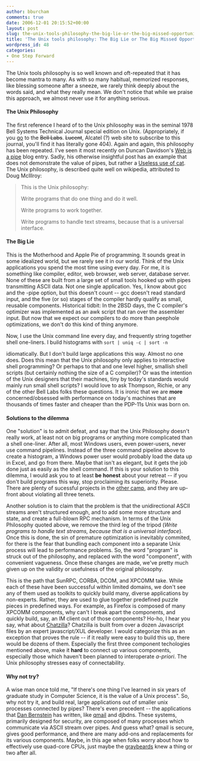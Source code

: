 ```yaml
---
author: bburcham
comments: true
date: 2006-12-01 20:15:52+00:00
layout: post
slug: the-unix-tools-philosophy-the-big-lie-or-the-big-missed-opportunity
title: 'The Unix tools philosophy: The Big Lie or The Big Missed Opportunity?'
wordpress_id: 48
categories:
- One Step Forward
---
```


The Unix tools philosophy is so well known and oft-repeated that it has become mantra to many.  As with so many habitual, memorized responses, like blessing someone after a sneeze, we rarely think deeply about the words said, and what they really mean.  We don't notice that while we praise this approach, we almost never use it for anything serious.

<!-- more -->


#### The Unix Philosophy


The first reference I heard of to the Unix philosophy was in the seminal 1978 Bell Systems Technical Journal special edition on Unix. (Appropriately, if you [go](http://www.lucent.com/minds/techjournal/) to the <strike>Bell Labs</strike>. <strike>Lucent</strike>, Alcatel (?) web site to subscribe to this journal, you'll find it has literally gone 404).  Again and again, this philosophy has been repeated. I've seen it most recently on Duncan Davidson's [Web is a pipe](http://blog.duncandavidson.com/2006/06/the_web_is_a_pi.html) blog entry.  Sadly, his otherwise insightful post has an example that does not demonstrate the value of pipes, but rather a [Useless use of cat](http://partmaps.org/era/unix/award.html).
The Unix philosophy, is described quite well on wikipedia, attributed to Doug McIllroy:


<blockquote>This is the Unix philosophy:

Write programs that do one thing and do it well.

Write programs to work together.

Write programs to handle text streams, because that is a universal interface.</blockquote>




#### The Big Lie


This is the Motherhood and Apple Pie of programming.  It sounds great in some idealized world, but we rarely see it in our world. Think of the Unix applications you spend the most time using every day.  For me, it is something like compiler, editor, web browser, web server, database server.  None of these are built from a large set of small tools hooked up with pipes transmitting ASCII data.  Not one single application.  Yes, I know about gcc and the -pipe option, but this doesn't count -- gcc doesn't read standard input, and the five (or so) stages of the compiler hardly qualify as small, reusable components.  Historical tidbit: In the 2BSD days, the C compiler's optimizer was implemented as an awk script that ran over the assembler input.  But now that we expect our compilers to do more than peephole optimizations, we don't do this kind of thing anymore.

Now, I use the Unix command line every day, and frequently string together shell one-liners.  I build histograms with
`sort | uniq -c | sort -n`

idiomatically.  But I don't build large applications this way.  Almost no one does. Does this mean that the Unix philosophy only applies to interactive shell programming?  Or perhaps to that and one level higher, smallish shell scripts (but certainly nothing the size of a C compiler)?  Or was the intention of the Unix designers that their machines, tiny by today's standards would mainly run small shell scripts? I would love to ask Thompson, Richie, or any of the other Bell Labs folks these questions.  It is ironic that we are **more** concerned/obsessed with performance on today's machines that are thousands of times faster and cheaper than the PDP-11s Unix was born on.


#### Solutions to the dilemma


One "solution" is to admit defeat, and say that the Unix Philosophy doesn't really work, at least not on big programs or anything more complicated than a shell one-liner.  After all, most Windows users, even power-users, never use command pipelines.  Instead of the three command pipeline above to create a histogram, a Windows power user would probably load the data up in Excel, and go from there.  Maybe that isn't as elegant, but it gets the job done just as easily as the shell command.  If this is your solution to this dilemma, I would ask you to at least **be honest** about your retreat -- if you don't build programs this way, stop proclaiming its superiority.  Please.  There are plenty of sucessful projects in the [other camp](http://www.perl.com/pub/a/1999/03/pm.html#jump4), and they are up-front about violating all three tenets.

Another solution is to claim that the problem is that the unidirectional ASCII streams aren't structured enough, and to add some more structure and state, and create a full-blown RPC mechanism.   In terms of the Unix Philosophy quoted above, we remove the third leg of the tripod (_Write programs to handle text streams, because that is a universal interface_).  Once this is done, the sin of premature optimization is inevitably commited, for there is the fear that bundling each component into a separate Unix process will lead to performance problems.  So, the word "program" is struck out of the philosophy, and replaced with the word "component", with convenient vagueness. Once these changes are made, we've pretty much given up on the validity or usefulness of the original philosophy.

This is the path that SunRPC, CORBA, DCOM, and XPCOMM take.  While each of these have been successful within limited domains, we don't see any of them used as toolkits to quickly build many, diverse applications by non-experts.  Rather, they are used to glue together predefined puzzle pieces in predefined ways.  For example, as Firefox is composed of many XPCOMM components, why can't I break apart the components, and quickly build, say, an IM client out of those components? Ho-ho, I hear you say, what about [Chatzilla](http://www.mozilla.org/projects/rt-messaging/chatzilla/)?  Chatzilla is built from over a dozen Javascript files by an expert javascript/XUL developer.  I would categorize this as an exception that proves the rule -- if it really were easy to build this up, there would be dozens of them.  Especially the first three component techologies mentioned above, make it **hard** to connect up various components, especially those which haven't been planned to interoperate _a-priori_.  The Unix philosophy stresses easy of connectability.


#### Why not try?


A wise man once told me, "If there's one thing I've learned in six years of graduate study in Computer Science, it is the value of a Unix process".  So, why not try it, and build real, large applications out of smaller unix processes connected by pipes?  There's even precedent -- the applications that [Dan Bernstein](http://cr.yp.to/djb.html) has written, like [qmail](http://www.nrg4u.com/qmail/the-big-qmail-picture-103-a4.pdf) and djbdns.  These systems, primarily designed for security, are composed of many processes which communicate via ASCII stream over pipes.  And guess what?  qmail is secure, gives good performance, and there are many add-ons and replacements for its various components.  Maybe, in this age when folks worry about how to effectively use quad-core CPUs, just maybe the [graybeards](http://www.nationalmedals.org/assets/images/Lucent.jpg) knew a thing or two after all.
